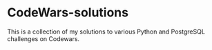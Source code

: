 # CodeWars-solutions
This is a collection of my solutions to various Python and PostgreSQL challenges on Codewars.
